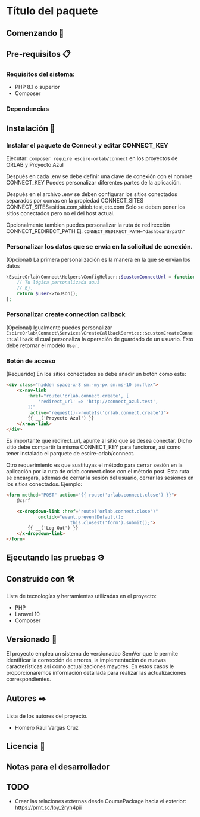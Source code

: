 # Título del paquete

## Comenzando 🚀

## Pre-requisitos 📋

### Requisitos del sistema:
- PHP 8.1 o superior
- Composer

### Dependencias

## Instalación 🔧

### Instalar el paquete de Connect y editar CONNECT_KEY
Ejecutar: `composer require escire-orlab/connect` en los proyectos de ORLAB y Proyecto Azul

Después en cada .env se debe definir una clave de conexión con el nombre CONNECT_KEY
Puedes personalizar diferentes partes de la aplicación.

Después en el archivo .env se deben configurar los sitios conectados separados por comas en la propiedad CONNECT_SITES
CONNECT_SITES=sitioa.com,sitiob.test,etc.com
Solo se deben poner los sitios conectados pero no el del host actual.

Opcionalmente tambien puedes personalizar la ruta de redirección CONNECT_REDIRECT_PATH
Ej. `CONNECT_REDIRECT_PATH="dashboard/path"`

### Personalizar los datos que se envía en la solicitud de conexión.
(Opcional) La primera personalización es la manera en la que se envian los datos
```php
\EscireOrlab\Connect\Helpers\ConfigHelper::$customConnectUrl = function ($user) {
    // Tu lógica personalizada aquí
    // Ej. 
    return $user->toJson();
};
```

### Personalizar create connection callback
(Opcional) Igualmente puedes personalizar `EscireOrlab\Connect\Services\CreateCallbackService::$customCreateConnectCallback` el cual personaliza la operación de guardado de un usuario.
Esto debe retornar el modelo `User`.

### Botón de acceso
(Requerido) En los sitios conectados se debe añadir un botón como este: 
```html
<div class="hidden space-x-8 sm:-my-px sm:ms-10 sm:flex">
    <x-nav-link 
        :href="route('orlab.connect.create', [
            'redirect_url' => 'http://connect_azul.test',
        ])" 
        :active="request()->routeIs('orlab.connect.create')">
        {{ __('Proyecto Azul') }}
    </x-nav-link>
</div>
```
Es importante que redirect_url, apunte al sitio que se desea conectar. Dicho sitio debe compartir la misma CONNECT_KEY para funcionar, así como tener instalado el parquete de escire-orlab/connect.

Otro requerimiento es que sustituyas el método para cerrar sesión en la aplicación por la ruta de orlab.connect.close con el método post.
Esta ruta se encargará, además de cerrar la sesión del usuario, cerrar las sesiones en los sitios conectados.
Ejemplo:
```html
<form method="POST" action="{{ route('orlab.connect.close') }}">
    @csrf

    <x-dropdown-link :href="route('orlab.connect.close')"
            onclick="event.preventDefault();
                        this.closest('form').submit();">
        {{ __('Log Out') }}
    </x-dropdown-link>
</form>
```

## Ejecutando las pruebas ⚙️

## Construido con 🛠️

Lista de tecnologías y herramientas utilizadas en el proyecto:
- PHP
- Laravel 10
- Composer

## Versionado 📌

El proyecto emplea un sistema de versionadao SemVer que le permite identificar la corrección de errores, la implementación de nuevas características así como actualizaciones mayores. En estos casos le proporcionaremos información detallada para realizar las actualizaciones correspondientes.

## Autores ✒️

Lista de los autores del proyecto.
 - Homero Raul Vargas Cruz

## Licencia 📄

## Notas para el desarrollador

## TODO
 - Crear las relaciones externas desde CoursePackage hacia el exterior: https://prnt.sc/Ioy_2ryn4pii